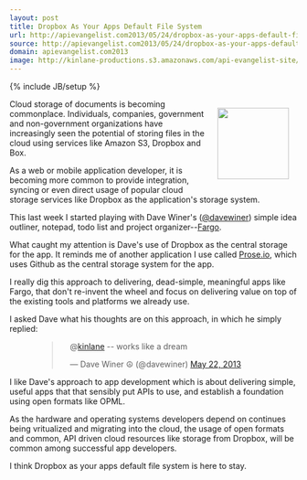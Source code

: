 ```yaml
---
layout: post
title: Dropbox As Your Apps Default File System
url: http://apievangelist.com2013/05/24/dropbox-as-your-apps-default-file-system/
source: http://apievangelist.com2013/05/24/dropbox-as-your-apps-default-file-system/
domain: apievangelist.com2013
image: http://kinlane-productions.s3.amazonaws.com/api-evangelist-site/blog/fargo-small-picture.png
---
```

{% include JB/setup %}
<p><a href="http://fargo.io/"><img style="padding: 15px;" src="https://s3.amazonaws.com/kinlane-productions/api-evangelist/dave-winer/fargo-small-picture.png" alt="" width="125" align="right" /></a></p>
<p>Cloud storage of documents is becoming commonplace. Individuals, companies, government and non-government organizations have increasingly seen the potential of storing files in the cloud using services like Amazon S3, Dropbox and Box.</p>
<p>As a web or mobile application developer, it is becoming more common to provide integration, syncing or even direct usage of popular cloud storage services like Dropbox as the application's storage system.</p>
<p>This last week I started playing with Dave Winer's (<a href="/admin/blog/davewiner">@davewiner</a>) simple idea outliner, notepad, todo list and project organizer--<a href="http://fargo.io/">Fargo</a>.</p>
<p>What caught my attention is Dave's use of Dropbox as the central storage for the app.  It reminds me of another application I use called <a href="http://prose.io/">Prose.io</a>, which uses Github as the central storage system for the app.</p>
<p>I really dig this approach to delivering, dead-simple, meaningful apps like Fargo, that don't re-invent the wheel and focus on delivering value on top of the existing tools and platforms we already use.</p>
<p>I asked Dave what his thoughts are on this approach, in which he simply replied:</p>
<div style="padding-left: 50px;">
<blockquote class="twitter-tweet" style="padding-left: 30px;">
<p>@<a href="https://twitter.com/kinlane">kinlane</a> -- works like a dream</p>
&mdash; Dave Winer ☮ (@davewiner) <a href="https://twitter.com/davewiner/status/337027957333827584">May 22, 2013</a></blockquote>
<script src="http://platform.twitter.com/widgets.js"></script>
</div>
<p>I like Dave's approach to app development which is about delivering simple, useful apps that that sensibly put APIs to use, and establish a foundation using open formats like OPML.</p>
<p>As the hardware and operating systems developers depend on continues being vritualized and migrating into the cloud, the usage of open formats and common, API driven cloud resources like storage from Dropbox, will be common among successful app developers.</p>
<p>I think Dropbox as your apps default file system is here to stay.</p>
